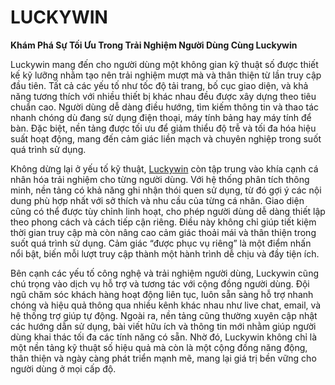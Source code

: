 # LUCKYWIN

**Khám Phá Sự Tối Ưu Trong Trải Nghiệm Người Dùng Cùng Luckywin**

Luckywin mang đến cho người dùng một không gian kỹ thuật số được thiết kế kỹ lưỡng nhằm tạo nên trải nghiệm mượt mà và thân thiện từ lần truy cập đầu tiên. Tất cả các yếu tố như tốc độ tải trang, bố cục giao diện, và khả năng tương thích với nhiều thiết bị khác nhau đều được xây dựng theo tiêu chuẩn cao. Người dùng dễ dàng điều hướng, tìm kiếm thông tin và thao tác nhanh chóng dù đang sử dụng điện thoại, máy tính bảng hay máy tính để bàn. Đặc biệt, nền tảng được tối ưu để giảm thiểu độ trễ và tối đa hóa hiệu suất hoạt động, mang đến cảm giác liền mạch và chuyên nghiệp trong suốt quá trình sử dụng.

Không dừng lại ở yếu tố kỹ thuật, <a href="https://luckywin-vn.com">Luckywin</a> còn tập trung vào khía cạnh cá nhân hóa trải nghiệm cho từng người dùng. Với hệ thống phân tích thông minh, nền tảng có khả năng ghi nhận thói quen sử dụng, từ đó gợi ý các nội dung phù hợp nhất với sở thích và nhu cầu của từng cá nhân. Giao diện cũng có thể được tùy chỉnh linh hoạt, cho phép người dùng dễ dàng thiết lập theo phong cách và cách tiếp cận riêng. Điều này không chỉ giúp tiết kiệm thời gian truy cập mà còn nâng cao cảm giác thoải mái và thân thiện trong suốt quá trình sử dụng. Cảm giác “được phục vụ riêng” là một điểm nhấn nổi bật, biến mỗi lượt truy cập thành một hành trình dễ chịu và đầy tiện ích.

Bên cạnh các yếu tố công nghệ và trải nghiệm người dùng, Luckywin cũng chú trọng vào dịch vụ hỗ trợ và tương tác với cộng đồng người dùng. Đội ngũ chăm sóc khách hàng hoạt động liên tục, luôn sẵn sàng hỗ trợ nhanh chóng và hiệu quả thông qua nhiều kênh khác nhau như live chat, email, và hệ thống trợ giúp tự động. Ngoài ra, nền tảng cũng thường xuyên cập nhật các hướng dẫn sử dụng, bài viết hữu ích và thông tin mới nhằm giúp người dùng khai thác tối đa các tính năng có sẵn. Nhờ đó, Luckywin không chỉ là một nền tảng kỹ thuật số hiệu quả mà còn là một cộng đồng năng động, thân thiện và ngày càng phát triển mạnh mẽ, mang lại giá trị bền vững cho người dùng ở mọi cấp độ.

